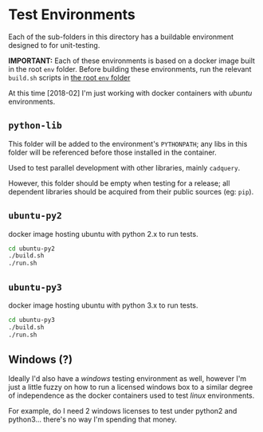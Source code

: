 # Test Environments

Each of the sub-folders in this directory has a buildable environment designed
to for unit-testing.

**IMPORTANT:** Each of these environments is based on a docker image built in
the root `env` folder.
Before building these environments, run the relevant `build.sh` scripts in
[the root `env` folder](../../env)

At this time [2018-02] I'm just working with docker containers with _ubuntu_
environments.

## `python-lib`

This folder will be added to the environment's `PYTHONPATH`; any libs in this
folder will be referenced before those installed in the container.

Used to test parallel development with other libraries, mainly `cadquery`.

However, this folder should be empty when testing for a release; all dependent
libraries should be acquired from their public sources (eg: `pip`).

## `ubuntu-py2`

docker image hosting ubuntu with python 2.x to run tests.

```bash
cd ubuntu-py2
./build.sh
./run.sh
```

## `ubuntu-py3`

docker image hosting ubuntu with python 3.x to run tests.

```bash
cd ubuntu-py3
./build.sh
./run.sh
```

## Windows (?)

Ideally I'd also have a _windows_ testing environment as well, however I'm
just a little fuzzy on how to run a licensed windows box to a similar degree
of independence as the docker containers used to test _linux_ environments.

For example, do I need 2 windows licenses to test under python2 and python3...
there's no way I'm spending that money.
